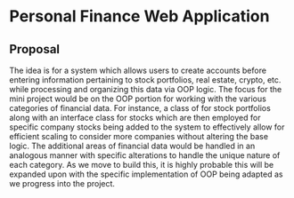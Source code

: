 # Personal Finance Web Application

## Proposal

The idea is for a system which allows users to create accounts before entering information
pertaining to stock portfolios, real estate, crypto, etc. while processing and organizing this data
via OOP logic. The focus for the mini project would be on the OOP portion for working with the
various categories of financial data. For instance, a class of for stock portfolios along with an
interface class for stocks which are then employed for specific company stocks being added to
the system to effectively allow for efficient scaling to consider more companies without altering
the base logic. The additional areas of financial data would be handled in an analogous manner
with specific alterations to handle the unique nature of each category. As we move to build this,
it is highly probable this will be expanded upon with the specific implementation of OOP being
adapted as we progress into the project.